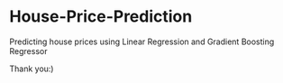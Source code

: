 # House-Price-Prediction
Predicting house prices using Linear Regression and Gradient Boosting Regressor


Thank you:)
